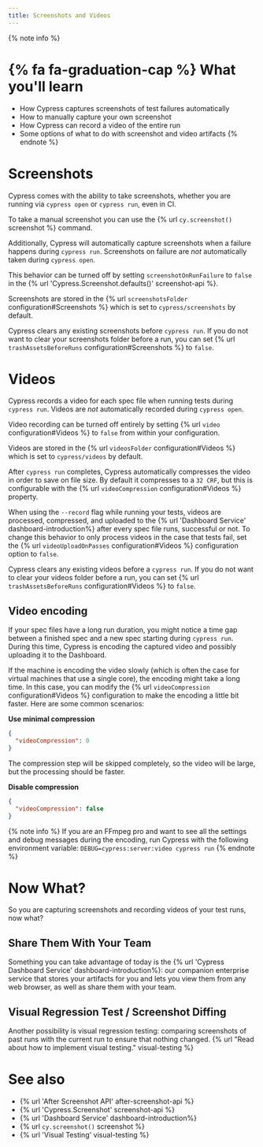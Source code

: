 ```yaml
---
title: Screenshots and Videos
---
```


{% note info %}
# {% fa fa-graduation-cap %} What you'll learn

- How Cypress captures screenshots of test failures automatically
- How to manually capture your own screenshot
- How Cypress can record a video of the entire run
- Some options of what to do with screenshot and video artifacts
{% endnote %}

# Screenshots

Cypress comes with the ability to take screenshots, whether you are running via `cypress open` or `cypress run`, even in CI.

To take a manual screenshot you can use the {% url `cy.screenshot()` screenshot %} command.

Additionally, Cypress will automatically capture screenshots when a failure happens during `cypress run`. Screenshots on failure are *not* automatically taken during `cypress open`.

This behavior can be turned off by setting `screenshotOnRunFailure` to `false` in the {% url 'Cypress.Screenshot.defaults()' screenshot-api %}.

Screenshots are stored in the {% url `screenshotsFolder` configuration#Screenshots %} which is set to `cypress/screenshots` by default.

Cypress clears any existing screenshots before `cypress run`. If you do not want to clear your screenshots folder before a run, you can set {% url `trashAssetsBeforeRuns` configuration#Screenshots %} to `false`.

# Videos

Cypress records a video for each spec file when running tests during `cypress run`. Videos are *not* automatically recorded during `cypress open`.

Video recording can be turned off entirely by setting {% url `video` configuration#Videos %} to `false` from within your configuration.

Videos are stored in the {% url `videosFolder` configuration#Videos %} which is set to `cypress/videos` by default.

After `cypress run` completes, Cypress automatically compresses the video in order to save on file size. By default it compresses to a `32 CRF`, but this is configurable with the {% url `videoCompression` configuration#Videos %} property.

When using the `--record` flag while running your tests, videos are processed, compressed, and uploaded to the {% url 'Dashboard Service' dashboard-introduction%} after every spec file runs, successful or not. To change this behavior to only process videos in the case that tests fail, set the {% url `videoUploadOnPasses` configuration#Videos %} configuration option to `false`.

Cypress clears any existing videos before a `cypress run`. If you do not want to clear your videos folder before a run, you can set {% url `trashAssetsBeforeRuns` configuration#Videos %} to `false`.

## Video encoding

If your spec files have a long run duration, you might notice a time gap between a finished spec and a new spec starting during `cypress run`. During this time, Cypress is encoding the captured video and possibly uploading it to the Dashboard.

If the machine is encoding the video slowly (which is often the case for virtual machines that use a single core), the encoding might take a long time. In this case, you can modify the {% url `videoCompression` configuration#Videos %} configuration to make the encoding a little bit faster. Here are some common scenarios:

**Use minimal compression**

```json
{
  "videoCompression": 0
}
```

The compression step will be skipped completely, so the video will be large, but the processing should be faster.

**Disable compression**

```json
{
  "videoCompression": false
}
```

{% note info %}
If you are an FFmpeg pro and want to see all the settings and debug messages during the encoding, run Cypress with the following environment variable: `DEBUG=cypress:server:video cypress run`
{% endnote %}

# Now What?

So you are capturing screenshots and recording videos of your test runs, now what?

## Share Them With Your Team

Something you can take advantage of today is the {% url 'Cypress Dashboard Service' dashboard-introduction%}: our companion enterprise service that stores your artifacts for you and lets you view them from any web browser, as well as share them with your team.

## Visual Regression Test / Screenshot Diffing

Another possibility is visual regression testing: comparing screenshots of past runs with the current run to ensure that nothing changed. {% url "Read about how to implement visual testing." visual-testing %}

# See also

- {% url 'After Screenshot API' after-screenshot-api %}
- {% url 'Cypress.Screenshot' screenshot-api %}
- {% url 'Dashboard Service' dashboard-introduction%}
- {% url `cy.screenshot()` screenshot %}
- {% url 'Visual Testing' visual-testing %}
